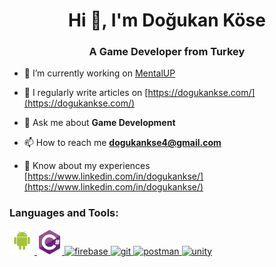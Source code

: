 <h1 align="center">Hi 👋, I'm Doğukan Köse</h1>
<h3 align="center">A Game Developer from Turkey</h3>

- 🔭 I’m currently working on [MentalUP](https://www.mentalup.co/)

- 📝 I regularly write articles on [https://dogukankse.com/](https://dogukankse.com/)

- 💬 Ask me about **Game Development**

- 📫 How to reach me **dogukankse4@gmail.com**

- 📄 Know about my experiences [https://www.linkedin.com/in/dogukankse/](https://www.linkedin.com/in/dogukankse/)


<h3 align="left">Languages and Tools:</h3>
<p align="left"> <a href="https://developer.android.com" target="_blank"> <img src="https://raw.githubusercontent.com/devicons/devicon/master/icons/android/android-original-wordmark.svg" alt="android" width="40" height="40"/> </a> <a href="https://www.w3schools.com/cs/" target="_blank"> <img src="https://raw.githubusercontent.com/devicons/devicon/master/icons/csharp/csharp-original.svg" alt="csharp" width="40" height="40"/> </a> <a href="https://firebase.google.com/" target="_blank"> <img src="https://www.vectorlogo.zone/logos/firebase/firebase-icon.svg" alt="firebase" width="40" height="40"/> </a> <a href="https://git-scm.com/" target="_blank"> <img src="https://www.vectorlogo.zone/logos/git-scm/git-scm-icon.svg" alt="git" width="40" height="40"/> </a> <a href="https://postman.com" target="_blank"> <img src="https://www.vectorlogo.zone/logos/getpostman/getpostman-icon.svg" alt="postman" width="40" height="40"/> </a> <a href="https://unity.com/" target="_blank"> <img src="https://www.vectorlogo.zone/logos/unity3d/unity3d-icon.svg" alt="unity" width="40" height="40"/> </a> </p>

